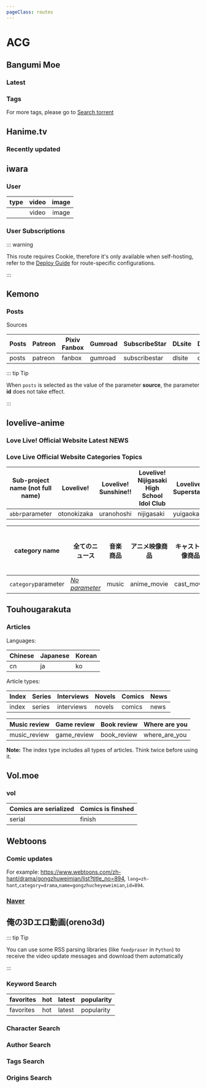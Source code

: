 ```yaml
---
pageClass: routes
---
```


# ACG

## Bangumi Moe

### Latest

<RouteEn author="nczitzk" example="/bangumi" path="/bangumi"/>

### Tags

<RouteEn author="nczitzk" example="/bangumi/chs/1080p" path="/bangumi/:tags?" :paramsDesc="['Tags, empty by default, multiple tags separated by `/`']">

For more tags, please go to [Search torrent](https://bangumi.moe/search/index)

</RouteEn>

## Hanime.tv

### Recently updated

<RouteEn author="EsuRt" example="/hanime/video" path="/hanime/video"/>

## iwara

### User

<RouteEn author="Fatpandac" example="/iwara/users/kelpie/video" path="/iwara/users/:username/:type?" :paramsDesc="['username, can find in userpage', 'video by default']" radar="1" rssbud="1">

| type | video | image |
| :--: | :---: | :---: |
|      | video | image |

</RouteEn>

### User Subscriptions

<RouteEn author="FeCCC" example="/iwara/subscriptions" path="/iwara/subscriptions" radar="1" rssbud="1" selfhost="1">

::: warning

This route requires Cookie, therefore it's only available when self-hosting, refer to the [Deploy Guide](/en/install/#route-specific-configurations) for route-specific configurations.

:::

</RouteEn>

## Kemono

### Posts

<RouteEn author="nczitzk" example="/kemono" path="/kemono/:source?/:id?" :paramsDesc="['Source, see below, Posts by default', 'User id, can be found in URL']">

Sources

| Posts | Patreon | Pixiv Fanbox | Gumroad | SubscribeStar | DLsite | Discord | Fantia |
| ----- | ------- | ------------ | ------- | ------------- | ------ | ------- | ------ |
| posts | patreon | fanbox       | gumroad | subscribestar | dlsite | discord | fantia |

::: tip Tip

When `posts` is selected as the value of the parameter **source**, the parameter **id** does not take effect.

:::

</RouteEn>

## lovelive-anime

### Love Live! Official Website Latest NEWS

<RouteEn author="axojhf" example="/lovelive-anime/news" path="/lovelive-anime/news/:option?" :paramsDesc="['Crawl full text when `option` is `detail`.']" radar="1"/>

### Love Live Official Website Categories Topics

<RouteEn author="axojhf" example="/lovelive-anime/topics/otonokizaka" path="/lovelive-anime/topics/:abbr/:category?/:option?" :paramsDesc="['The path to the Love Live series of sub-projects on the official website is detailed in the table below', 'The official website lists the Topics category, `category` is `detail` when crawling the full text, other categories see the following table for details', 'Crawl full text when `option` is `detail`.']" radar="1">

| Sub-project name (not full name) | Lovelive!   | Lovelive! Sunshine!! | Lovelive! Nijigasaki High School Idol Club | Lovelive! Superstar!! |
| -------------------------------- | ----------- | -------------------- | ------------------------------------------ | --------------------- |
| `abbr`parameter                  | otonokizaka | uranohoshi           | nijigasaki                                 | yuigaoka              |


| category name         | 全てのニュース  | 音楽商品 | アニメ映像商品 | キャスト映像商品 | 劇場    | アニメ放送/配信 | キャスト配信/ラジオ | ライブ/イベント | ブック | グッズ | ゲーム | メディア | ご当地情報 | その他 | キャンペーン |
| -------------- | --------------- | -------- | -------------- | ---------------- | ------- | --------------- | ------------------- | --------------- | ------ | ------ | ------ | -------- | ---------- | ------ | ------------ |
| `category`parameter | <u>*No parameter*</u> | music    | anime_movie    | cast_movie       | theater | onair           | radio               | event           | books  | goods  | game   | media    | local      | other  | campaign     |

</RouteEn>

## Touhougarakuta

### Articles

<RouteEn author="ttyfly" path="/touhougarakuta/:language/:type" example="/touhougarakuta/ja/news" :paramsDesc="['language', 'article type']">

Languages:

| Chinese | Japanese | Korean |
| ---- | ---- | ---- |
|  cn  |  ja  |  ko  |

Article types:

|  Index   | Series | Interviews | Novels | Comics | News |
| -------- | ------ | ---------- | ------ | ------ | ---- |
|  index   | series | interviews | novels | comics | news |

| Music review | Game review | Book review  | Where are you |
| ------------ | ----------- | ------------ | ------------- |
| music_review | game_review | book_review  | where_are_you |

**Note:** The index type includes all types of articles. Think twice before using it.

</RouteEn>

## Vol.moe

### vol

<RouteEn author="CoderTonyChan" example="/vol/finish" path="/vol/:mode?" :paramsDesc="['mode type']">

| Comics are serialized | Comics is finshed |
| --------------------- | ----------------- |
| serial                | finish            |

</RouteEn>

## Webtoons

### Comic updates

<RouteEn author="machsix" path="/webtoons/:lang/:category/:name/:id" example="/webtoons/zh-hant/drama/gongzhuweimian/894" :paramsDesc="['Language','Category','Name','ID']"/>

For example: <https://www.webtoons.com/zh-hant/drama/gongzhuweimian/list?title_no=894>, `lang=zh-hant`,`category=drama`,`name=gongzhucheyeweimian`,`id=894`.

### [Naver](https://comic.naver.com)

<RouteEn author="zfanta" example="/webtoons/naver/651673" path="/webtoons/naver/:titleId" :paramsDesc="['titleId of naver webtoon']" />

## 俺の3Dエロ動画(oreno3d)

::: tip Tip

You can use some RSS parsing libraries (like `feedpraser` in `Python`) to receive the video update messages and download them automatically

:::

### Keyword Search

<RouteEn author="xueli-sherryli" example="/oreno3d/search/bronya/latest/1" path="/oreno3d/search/:keyword/:sort/:pagelimit?" :paramsDesc="['Search keyword', 'Sort method, see the table below', 'The maximum number of pages to be crawled, the default is 1']" radar="1" rssbud="1">

| favorites | hot  | latest | popularity |
| --------- | ---- | ------ | ---------- |
| favorites | hot  | latest | popularity |

</RouteEn>

### Character Search

<RouteEn author="xueli-sherryli" example="/oreno3d/characters/283/latest/1" path="/oreno3d/characters/:characterid/:sort/:pagelimit?" :paramsDesc="['Character id, can be found in URL' , 'Sort method, see the table above', 'The maximum number of pages to be crawled, the default is 1']" radar="1" rssbud="1"/>

### Author Search

<RouteEn author="xueli-sherryli" example="/oreno3d/authors/3189/latest/1" path="/oreno3d/authors/:authorid/:sort/:pagelimit?" :paramsDesc="['Author id, can be found in URL' , 'Sort method, see the table above', 'The maximum number of pages to be crawled, the default is 1']" radar="1" rssbud="1"/>

### Tags Search

<RouteEn author="xueli-sherryli" example="/oreno3d/tags/177/latest/1" path="/oreno3d/tags/:tagid/:sort/:pagelimit?" :paramsDesc="['Tag id, can be found in URL', 'Sort method, see the table above', 'The maximum number of pages to be crawled, the default is 1']" radar="1" rssbud="1"/>

### Origins Search

<RouteEn author="xueli-sherryli" example="/oreno3d/origins/3/latest/1" path="/oreno3d/origins/:originid/:sort/:pagelimit?" :paramsDesc="['Origin id, can be found in URL' , 'Sort method, see the table above', 'The maximum number of pages to be crawled, the default is 1']" radar="1" rssbud="1"/>